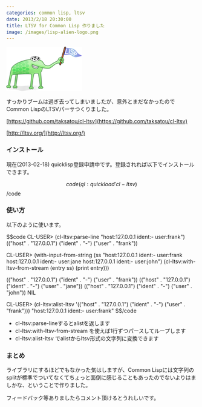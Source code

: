 ```yaml
---
categories: common lisp, ltsv
date: 2013/2/18 20:30:00
title: LTSV for Common Lisp 作りました
image: /images/lisp-alien-logo.png
---
```


![lisp](/images/lisp-alien-logo.png)

すっかりブームは過ぎ去ってしまいましたが、意外とまだなかったのでCommon LispのLTSVパーサつくりました。

[https://github.com/taksatou/cl-ltsv](https://github.com/taksatou/cl-ltsv)

[http://ltsv.org/](http://ltsv.org/)

### インストール

現在(2013-02-18) quicklisp登録申請中です。登録されれば以下でインストールできます。

$$code
(ql:quickload 'cl-ltsv)
$$/code

### 使い方

以下のように使います。

$$code
CL-USER> (cl-ltsv:parse-line "host:127.0.0.1    ident:- user:frank")
(("host" . "127.0.0.1") ("ident" . "-") ("user" . "frank"))

CL-USER> (with-input-from-string (ss "host:127.0.0.1    ident:- user:frank
host:127.0.0.1  ident:- user:jane
host:127.0.0.1  ident:- user:john")
           (cl-ltsv:with-ltsv-from-stream (entry ss)
             (print entry)))

(("host" . "127.0.0.1") ("ident" . "-") ("user" . "frank")) 
(("host" . "127.0.0.1") ("ident" . "-") ("user" . "jane")) 
(("host" . "127.0.0.1") ("ident" . "-") ("user" . "john")) 
NIL

CL-USER> (cl-ltsv:alist-ltsv '(("host" . "127.0.0.1") ("ident" . "-") ("user" . "frank")))
"host:127.0.0.1 ident:- user:frank"
$$/code

* cl-ltsv:parse-lineするとalistを返します
* cl-ltsv:with-ltsv-from-stream を使えば1行ずつパースしてループします
* cl-ltsv:alist-ltsv でalistからltsv形式の文字列に変換できます


### まとめ

ライブラリにするほどでもなかった気はしますが、Common Lispには文字列のsplitが標準でついてなくてちょっと面倒に感じることもあったのでないよりはましかな、ということで作りました。

フィードバック等ありましたらコメント頂けるとうれしいです。
